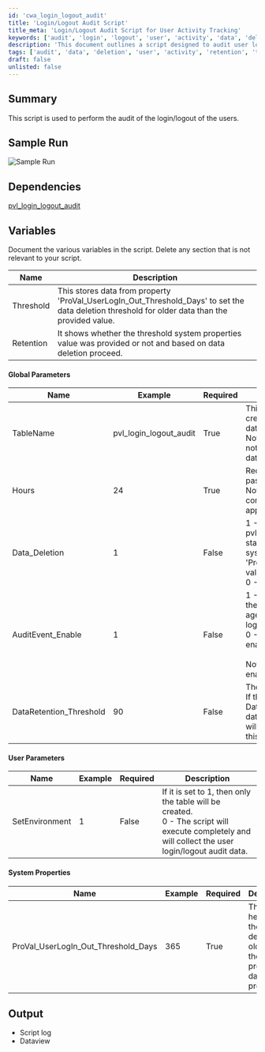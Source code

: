 ```yaml
---
id: 'cwa_login_logout_audit'
title: 'Login/Logout Audit Script'
title_meta: 'Login/Logout Audit Script for User Activity Tracking'
keywords: ['audit', 'login', 'logout', 'user', 'activity', 'data', 'deletion', 'threshold']
description: 'This document outlines a script designed to audit user login and logout activities, detailing its variables, parameters, and dependencies. It provides insights into how to manage data retention and deletion based on user activity over specified periods.'
tags: ['audit', 'data', 'deletion', 'user', 'activity', 'retention', 'threshold']
draft: false
unlisted: false
---
```

## Summary

This script is used to perform the audit of the login/logout of the users.

## Sample Run

![Sample Run](5078775/docs/13392962/images/19207716)

## Dependencies

[pvl_login_logout_audit](https://proval.itglue.com/DOC-5078775-13392964)

## Variables

Document the various variables in the script. Delete any section that is not relevant to your script.

| Name           | Description                                                                                                                                                                |
|----------------|----------------------------------------------------------------------------------------------------------------------------------------------------------------------------|
| Threshold      | This stores data from property 'ProVal_UserLogIn_Out_Threshold_Days' to set the data deletion threshold for older data than the provided value.                          |
| Retention      | It shows whether the threshold system properties value was provided or not and based on data deletion proceed.                                                             |

#### Global Parameters

| Name                | Example                     | Required | Description                                                                                                                                                                                                                                           |
|---------------------|-----------------------------|----------|-------------------------------------------------------------------------------------------------------------------------------------------------------------------------------------------------------------------------------------------------------|
| TableName           | pvl_login_logout_audit      | True     | This denotes the name of the table created to store the activity login/logout data. <br>Note: It should not be changed without notifying ProVal DevOps team, else the dataview and solution will break.                                           |
| Hours               | 24                          | True     | Required to trace the user activity of the past 1 hour.<br>Note: Value can be changed and should correlate with the monitor interval to get appropriate data.                                                                                     |
| Data_Deletion       | 1                           | False    | 1 - If set to 1, then the table pvl_login_logout_audit older data will start getting truncated based on the system property 'ProVal_UserLogIn_Out_Threshold_Days' value.<br>0 - No data deletion will be performed.                            |
| AuditEvent_Enable   | 1                           | False    | 1 - If set to 1, then the script will enable the Audit login/logout local policy on the agent for data collection in the event logs.<br>0 - The Audit local policy will not be enabled by the script.<br><br>Note: By default, the policy is not enabled in the agent. |
| DataRetention_Threshold | 90                     | False    | The value is set in days.<br>If the value provided and the Data_Deletion is set to 1, then the older data in the table [vl_login_logout_audit](https://proval.itglue.com/DOC-5078775-13392964) will be deleted by the provided value of this parameter.  |

#### User Parameters

| Name              | Example | Required | Description                                                                                                                                                                                                                   |
|-------------------|---------|----------|-------------------------------------------------------------------------------------------------------------------------------------------------------------------------------------------------------------------------------|
| SetEnvironment     | 1       | False    | If it is set to 1, then only the table will be created.<br>0 - The script will execute completely and will collect the user login/logout audit data.                                                                          |

#### System Properties

| Name                                    | Example | Required | Description                                                                                                 |
|-----------------------------------------|---------|----------|-------------------------------------------------------------------------------------------------------------|
| ProVal_UserLogIn_Out_Threshold_Days    | 365     | True     | This value helps to get the data deleted older than the provided days in this property.                     |

## Output

- Script log
- Dataview

